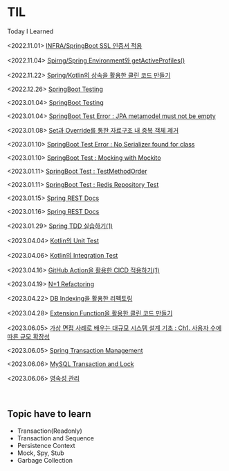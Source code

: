 # TIL
Today I Learned

<2022.11.01> [INFRA/SpringBoot SSL 인증서 적용](https://github.com/hwanld/TIL/blob/main/Infra/Springboot%20SSL%20%EC%9D%B8%EC%A6%9D%EC%84%9C%20%EC%A0%81%EC%9A%A9%ED%95%98%EA%B8%B0.md) <br>

<2022.11.04> [Spirng/Spring Environment와 getActiveProfiles()](https://github.com/hwanld/TIL/blob/main/Spring/Kotlin/Spring%20Environment%EC%99%80%20getActiveProfiles().md)<br>

<2022.11.22> [Spring/Kotlin의 상속을 활용한 클린 코드 만들기](https://github.com/hwanld/TIL/blob/main/Spring/Kotlin/Kotlin%EC%9D%98%20%EC%83%81%EC%86%8D%EC%9D%84%20%ED%99%9C%EC%9A%A9%ED%95%9C%20%ED%81%B4%EB%A6%B0%20%EC%BD%94%EB%93%9C%20%EB%A7%8C%EB%93%A4%EA%B8%B0.md)<br>

<2022.12.26> [SpringBoot Testing](https://github.com/hwanld/TIL/blob/main/Spring/Java/Test/SpringBoot%20Test.md)<br>

<2023.01.04> [SpringBoot Testing](https://github.com/hwanld/TIL/blob/main/Spring/Java/Test/SpringBoot%20Test.md) <br>

<2023.01.04> [SpringBoot Test Error : JPA metamodel must not be empty](https://github.com/hwanld/TIL/blob/main/Spring/Java/Test/SpringBoot%20Test%20Error%20%3A%20JPA%20metamodel%20must%20not%20be%20empty.md) <br>

<2023.01.08> [Set과 Override를 통한 자료구조 내 중복 객체 제거](https://github.com/hwanld/TIL/blob/main/Spring/Kotlin/Set%EA%B3%BC%20Override%EB%A5%BC%20%ED%86%B5%ED%95%9C%20%EC%9E%90%EB%A3%8C%EA%B5%AC%EC%A1%B0%20%EB%82%B4%20%EC%A4%91%EB%B3%B5%20%EA%B0%9D%EC%B2%B4%20%EC%A0%9C%EA%B1%B0.md) <br>

<2023.01.10> [SpringBoot Test Error : No Serializer found for class](https://github.com/hwanld/TIL/blob/main/Spring/Java/Test/SpringBoot%20Test%20Error%20%3A%20No%20Serializer%20found%20for%20class.md) <br>

<2023.01.10> [SpringBoot Test : Mocking with Mockito](https://github.com/hwanld/TIL/blob/main/Spring/Java/Test/SpringBoot%20Test%20%3A%20Mocking%20with%20Mockito.md) <br>

<2023.01.11> [SpringBoot Test : TestMethodOrder](https://github.com/hwanld/TIL/blob/main/Spring/Java/Test/SpringBoot%20Test%20%3A%20TestMethodOrder.md)<br>

<2023.01.11> [SpringBoot Test : Redis Repository Test](https://github.com/hwanld/TIL/blob/main/Spring/Java/Test/SpringBoot%20Test%20%3A%20Redis%20Repository%20Test.md)<br>

<2023.01.15> [Spring REST Docs](https://github.com/hwanld/TIL/blob/main/Spring/Java/Test/Spring%20REST%20Docs.md)<br>

<2023.01.16> [Spring REST Docs](https://github.com/hwanld/TIL/blob/main/Spring/Java/Test/Spring%20REST%20Docs.md) <br>

<2023.01.29> [Spring TDD 실습하기(1)](https://github.com/hwanld/TIL/blob/main/Spring/Java/Test/Spring%20TDD%20%EC%8B%A4%EC%8A%B5%ED%95%98%EA%B8%B0(1).md)<br>

<2023.04.04> [Kotlin의 Unit Test](https://github.com/hwanld/TIL/blob/main/Spring/Kotlin/Test/Kotlin%EC%9D%98%20Unit%20Test.md) <br>

<2023.04.06> [Kotlin의 Integration Test](https://github.com/hwanld/TIL/blob/main/Spring/Kotlin/Test/Kotlin%EC%9D%98%20Integration%20Test.md) <br>

<2023.04.16> [GitHub Action을 활용한 CICD 적용하기(1)](https://github.com/hwanld/TIL/blob/main/Infra/GitHub%20Action%EC%9D%84%20%ED%99%9C%EC%9A%A9%ED%95%9C%20CICD%20%EC%A0%81%EC%9A%A9%ED%95%98%EA%B8%B0(1).md) <br>

<2023.04.19> [N+1 Refactoring](https://github.com/hwanld/TIL/blob/main/Spring/N%2B1%20Refactoring.md) <br>

<2023.04.22> [DB Indexing을 활용한 리펙토링](https://github.com/hwanld/TIL/blob/main/Spring/DB%20Indexing%EC%9D%84%20%ED%99%9C%EC%9A%A9%ED%95%9C%20%EB%A6%AC%ED%8E%99%ED%86%A0%EB%A7%81.md) <br>

<2023.04.28> [Extension Function을 활용한 클린 코드 만들기](https://github.com/hwanld/TIL/blob/main/Spring/Kotlin/Extension%20Function%EC%9D%84%20%ED%99%9C%EC%9A%A9%ED%95%9C%20%ED%81%B4%EB%A6%B0%20%EC%BD%94%EB%93%9C%20%EB%A7%8C%EB%93%A4%EA%B8%B0.md)

<2023.06.05> [가상 면접 사례로 배우는 대규모 시스템 설계 기초 : Ch1. 사용자 수에 따른 규모 확장성](https://github.com/hwanld/TIL/blob/main/Books/%EA%B0%80%EC%83%81%20%EB%A9%B4%EC%A0%91%20%EC%82%AC%EB%A1%80%EB%A1%9C%20%EB%B0%B0%EC%9A%B0%EB%8A%94%20%EB%8C%80%EA%B7%9C%EB%AA%A8%20%EC%8B%9C%EC%8A%A4%ED%85%9C%20%EC%84%A4%EA%B3%84%20%EA%B8%B0%EC%B4%88/Ch1.%20%EC%82%AC%EC%9A%A9%EC%9E%90%20%EC%88%98%EC%97%90%20%EB%94%B0%EB%A5%B8%20%EA%B7%9C%EB%AA%A8%20%ED%99%95%EC%9E%A5%EC%84%B1(1).md)

<2023.06.05> [Spring Transaction Management](https://github.com/hwanld/TIL/blob/main/Spring/Spring%20Transaction%20Management.md)

<2023.06.06> [MySQL Transaction and Lock](https://github.com/hwanld/TIL/blob/main/Database/MySQL%20Transaction%20and%20Lock.md)

<2023.06.06> [영속성 관리]()

<br> 

## Topic have to learn
* Transaction(Readonly)
* Transaction and Sequence
* Persistence Context
* Mock, Spy, Stub
* Garbage Collection